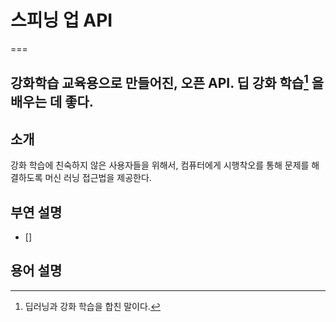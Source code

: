 # 스피닝 업 API
===

강화학습 교육용으로 만들어진, 오픈 API. 딥 강화 학습[^1] 을 배우는 데 좋다.
---
 
## 소개
강화 학습에 친숙하지 않은 사용자들을 위해서, 컴퓨터에게 시행착오를 통해 문제를 해결하도록 머신 러닝 접근법을 제공한다.  

## 부연 설명
 - []
 
 
 
 
 
 
 ## 용어 설명
 [^1]:딥러닝과 강화 학습을 합친 말이다.
 
